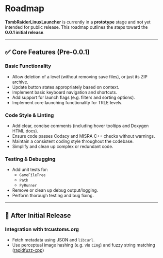 # Roadmap

**TombRaiderLinuxLauncher** is currently in a **prototype** stage and not yet intended for public release.
This roadmap outlines the steps toward the **0.0.1 initial release**.

---

## ✅ Core Features (Pre-0.0.1)

### Basic Functionality

- Allow deletion of a level (without removing save files), or just its ZIP archive.
- Update button states appropriately based on context.
- Implement basic keyboard navigation and shortcuts.
- Add support for launch flags (e.g. filters and sorting options).
- Implement core launching functionality for TRLE levels.

### Code Style & Linting

- Add clear, concise comments (including hover tooltips and Doxygen HTML docs).
- Ensure code passes Codacy and MISRA C++ checks without warnings.
- Maintain a consistent coding style throughout the codebase.
- Simplify and clean up complex or redundant code.

### Testing & Debugging

- Add unit tests for:
  - `GameFileTree`
  - `Path`
  - `PyRunner`
- Remove or clean up debug output/logging.
- Perform thorough testing and bug fixing.

---

## 🧪 After Initial Release

### Integration with trcustoms.org

- Fetch metadata using JSON and `libcurl`.
- Use perceptual image hashing (e.g. via `CImg`) and fuzzy string matching
  ([rapidfuzz-cpp](https://github.com/rapidfuzz/rapidfuzz-cpp))
